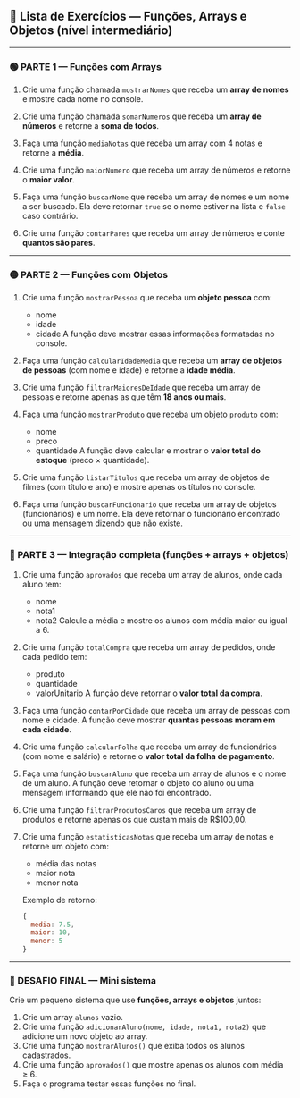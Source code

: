 ## 🧠 **Lista de Exercícios — Funções, Arrays e Objetos (nível intermediário)**

---

### 🟢 PARTE 1 — Funções com Arrays

1. Crie uma função chamada `mostrarNomes` que receba um **array de nomes** e mostre cada nome no console.

2. Crie uma função chamada `somarNumeros` que receba um **array de números** e retorne a **soma de todos**.

3. Faça uma função `mediaNotas` que receba um array com 4 notas e retorne a **média**.

4. Crie uma função `maiorNumero` que receba um array de números e retorne o **maior valor**.

5. Faça uma função `buscarNome` que receba um array de nomes e um nome a ser buscado.
   Ela deve retornar `true` se o nome estiver na lista e `false` caso contrário.

6. Crie uma função `contarPares` que receba um array de números e conte **quantos são pares**.

---

### 🟡 PARTE 2 — Funções com Objetos

1. Crie uma função `mostrarPessoa` que receba um **objeto pessoa** com:

   * nome
   * idade
   * cidade
     A função deve mostrar essas informações formatadas no console.

2. Faça uma função `calcularIdadeMedia` que receba um **array de objetos de pessoas** (com nome e idade) e retorne a **idade média**.

3. Crie uma função `filtrarMaioresDeIdade` que receba um array de pessoas e retorne apenas as que têm **18 anos ou mais**.

4. Faça uma função `mostrarProduto` que receba um objeto `produto` com:

   * nome
   * preco
   * quantidade
     A função deve calcular e mostrar o **valor total do estoque** (preco × quantidade).

5. Crie uma função `listarTitulos` que receba um array de objetos de filmes (com título e ano) e mostre apenas os títulos no console.

6. Faça uma função `buscarFuncionario` que receba um array de objetos (funcionários) e um nome.
   Ela deve retornar o funcionário encontrado ou uma mensagem dizendo que não existe.

---

### 🔵 PARTE 3 — Integração completa (funções + arrays + objetos)

1. Crie uma função `aprovados` que receba um array de alunos, onde cada aluno tem:

   * nome
   * nota1
   * nota2
     Calcule a média e mostre os alunos com média maior ou igual a 6.

2. Crie uma função `totalCompra` que receba um array de pedidos, onde cada pedido tem:

   * produto
   * quantidade
   * valorUnitario
     A função deve retornar o **valor total da compra**.

3. Faça uma função `contarPorCidade` que receba um array de pessoas com nome e cidade.
   A função deve mostrar **quantas pessoas moram em cada cidade**.

4. Crie uma função `calcularFolha` que receba um array de funcionários (com nome e salário)
   e retorne o **valor total da folha de pagamento**.

5. Faça uma função `buscarAluno` que receba um array de alunos e o nome de um aluno.
   A função deve retornar o objeto do aluno ou uma mensagem informando que ele não foi encontrado.

6. Crie uma função `filtrarProdutosCaros` que receba um array de produtos e retorne apenas os que custam mais de R$100,00.

7. Crie uma função `estatisticasNotas` que receba um array de notas e retorne um objeto com:

   * média das notas
   * maior nota
   * menor nota

   Exemplo de retorno:

   ```js
   {
     media: 7.5,
     maior: 10,
     menor: 5
   }
   ```

---

### 🔴 DESAFIO FINAL — Mini sistema

Crie um pequeno sistema que use **funções, arrays e objetos** juntos:

1. Crie um array `alunos` vazio.
2. Crie uma função `adicionarAluno(nome, idade, nota1, nota2)` que adicione um novo objeto ao array.
3. Crie uma função `mostrarAlunos()` que exiba todos os alunos cadastrados.
4. Crie uma função `aprovados()` que mostre apenas os alunos com média ≥ 6.
5. Faça o programa testar essas funções no final.


